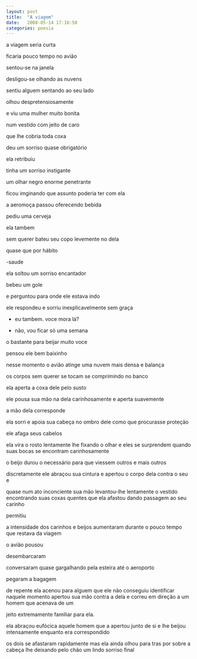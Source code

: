 ```yaml
---
layout: post
title:  "A viagem"
date:   2008-05-14 17:16:50
categories: poesia
---
```


a viagem seria curta

ficaria pouco tempo no avião

sentou-se na janela

desligou-se olhando as nuvens

sentiu alguem sentando ao seu lado

olhou despretensiosamente

e viu uma mulher muito bonita

num vestido com jeito de caro

que lhe cobria toda coxa

deu um sorriso quase obrigatório

ela retribuiu

tinha um sorriso instigante

um olhar negro enorme penetrante

ficou imginando que assunto poderia ter com ela

a aeromoça passou oferecendo bebida

pediu uma cerveja

ela tambem

sem querer bateu seu copo levemente no dela

quase que por hábito

-saude

ela soltou um sorriso encantador

bebeu um gole

e perguntou para onde ele estava indo

ele respondeu e sorriu inexplicavelmente sem graça

- eu tambem. voce mora lá?

- não, vou ficar só uma semana

o bastante para beijar muito voce

pensou ele bem baixinho

nesse momento o avião atinge uma nuvem mais densa e balança

os corpos sem querer se tocam se comprimindo no banco

ela aperta a coxa dele pelo susto

ele pousa sua mão na dela carinhosamente e aperta suavemente

a mão dela corresponde

ela sorri e apoia sua cabeça no ombro dele como que procurasse proteção

ele afaga seus cabelos

ela vira o rosto lentamente lhe fixando o olhar e eles se surprendem quando suas bocas se encontram carinhosamente

o beijo durou o necessário para que viessem outros e mais outros

discretamente ele abraçou sua cintura e apertou o corpo dela contra o seu e

quase num ato inconciente sua mão levantou-lhe lentamente o vestido encontrando suas coxas quentes que ela afastou dando passagem ao seu carinho

permitiu

a intensidade dos carinhos e beijos aumentaram durante o pouco tempo que restava da viagem

o avião pousou

desembarcaram

conversaram quase gargalhando pela esteira até o aeroporto

pegaram a bagagem

de repente ela acenou para alguem que ele não conseguiu identificar naquele momento apertou sua mão contra a dela e correu em direção a um homem que acenava de um 

jeito extremamente familiar para ela.

ela abraçou eufócica aquele homem que a apertou junto de si e lhe beijou intensamente enquanto era correspondido

os dois se afastaram rapidamente mas ela ainda olhou para tras por sobre a cabeça lhe deixando pelo chão um lindo sorriso final